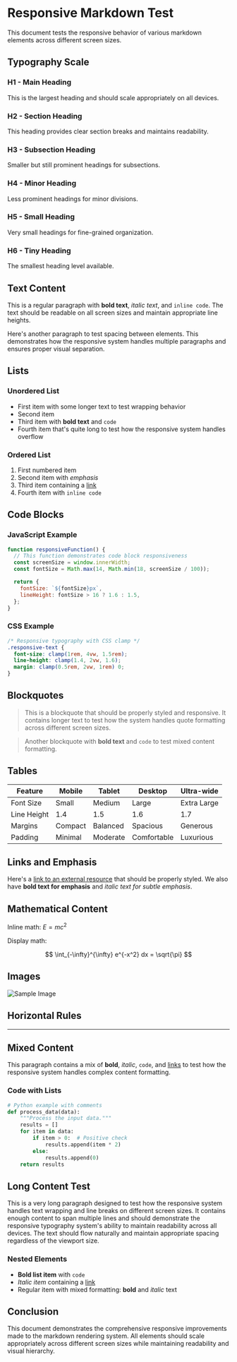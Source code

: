 # Responsive Markdown Test

This document tests the responsive behavior of various markdown elements across different screen sizes.

## Typography Scale

### H1 - Main Heading

This is the largest heading and should scale appropriately on all devices.

### H2 - Section Heading

This heading provides clear section breaks and maintains readability.

### H3 - Subsection Heading

Smaller but still prominent headings for subsections.

### H4 - Minor Heading

Less prominent headings for minor divisions.

### H5 - Small Heading

Very small headings for fine-grained organization.

### H6 - Tiny Heading

The smallest heading level available.

## Text Content

This is a regular paragraph with **bold text**, _italic text_, and `inline code`. The text should be readable on all screen sizes and maintain appropriate line heights.

Here's another paragraph to test spacing between elements. This demonstrates how the responsive system handles multiple paragraphs and ensures proper visual separation.

## Lists

### Unordered List

- First item with some longer text to test wrapping behavior
- Second item
- Third item with **bold text** and `code`
- Fourth item that's quite long to test how the responsive system handles overflow

### Ordered List

1. First numbered item
2. Second item with _emphasis_
3. Third item containing a [link](https://example.com)
4. Fourth item with `inline code`

## Code Blocks

### JavaScript Example

```javascript
function responsiveFunction() {
  // This function demonstrates code block responsiveness
  const screenSize = window.innerWidth;
  const fontSize = Math.max(14, Math.min(18, screenSize / 100));

  return {
    fontSize: `${fontSize}px`,
    lineHeight: fontSize > 16 ? 1.6 : 1.5,
  };
}
```

### CSS Example

```css
/* Responsive typography with CSS clamp */
.responsive-text {
  font-size: clamp(1rem, 4vw, 1.5rem);
  line-height: clamp(1.4, 2vw, 1.6);
  margin: clamp(0.5rem, 2vw, 1rem) 0;
}
```

## Blockquotes

> This is a blockquote that should be properly styled and responsive. It contains longer text to test how the system handles quote formatting across different screen sizes.

> Another blockquote with **bold text** and `code` to test mixed content formatting.

## Tables

| Feature     | Mobile  | Tablet   | Desktop     | Ultra-wide  |
| ----------- | ------- | -------- | ----------- | ----------- |
| Font Size   | Small   | Medium   | Large       | Extra Large |
| Line Height | 1.4     | 1.5      | 1.6         | 1.7         |
| Margins     | Compact | Balanced | Spacious    | Generous    |
| Padding     | Minimal | Moderate | Comfortable | Luxurious   |

## Links and Emphasis

Here's a [link to an external resource](https://example.com) that should be properly styled. We also have **bold text for emphasis** and _italic text for subtle emphasis_.

## Mathematical Content

Inline math: $E = mc^2$

Display math:

$$
\int_{-\infty}^{\infty} e^{-x^2} dx = \sqrt{\pi}
$$

## Images

![Sample Image](https://via.placeholder.com/800x400/266293/ffffff?text=Responsive+Image)

## Horizontal Rules

---

## Mixed Content

This paragraph contains a mix of **bold**, _italic_, `code`, and [links](https://example.com) to test how the responsive system handles complex content formatting.

### Code with Lists

```python
# Python example with comments
def process_data(data):
    """Process the input data."""
    results = []
    for item in data:
        if item > 0:  # Positive check
            results.append(item * 2)
        else:
            results.append(0)
    return results
```

## Long Content Test

This is a very long paragraph designed to test how the responsive system handles text wrapping and line breaks on different screen sizes. It contains enough content to span multiple lines and should demonstrate the responsive typography system's ability to maintain readability across all devices. The text should flow naturally and maintain appropriate spacing regardless of the viewport size.

### Nested Elements

- **Bold list item** with `code`
- _Italic item_ containing a [link](https://example.com)
- Regular item with mixed formatting: **bold** and _italic_ text

## Conclusion

This document demonstrates the comprehensive responsive improvements made to the markdown rendering system. All elements should scale appropriately across different screen sizes while maintaining readability and visual hierarchy.
